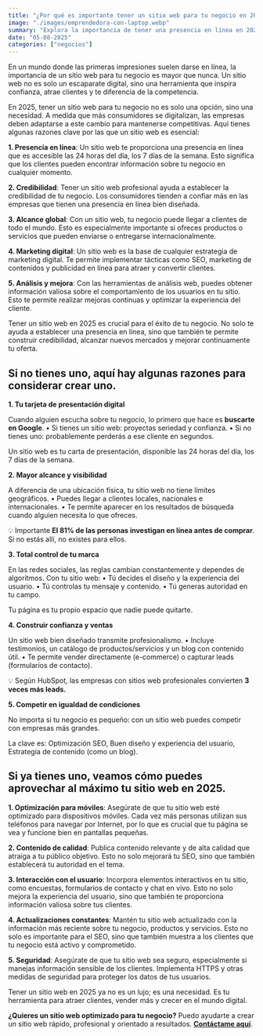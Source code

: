```yaml
---
title: "¿Por qué es importante tener un sitio web para tu negocio en 2025?"
image: "./images/emprendedora-con-laptop.webp"
summary: "Explora la importancia de tener una presencia en línea en 2025 y cómo un sitio web puede beneficiar a tu negocio."
date: "05-08-2025"
categories: ["negocios"]
---
```


En un mundo donde las primeras impresiones suelen darse en línea, la importancia de un sitio web para tu negocio es mayor que nunca. Un sitio web no es solo un escaparate digital, sino una herramienta que inspira confianza, atrae clientes y te diferencia de la competencia.

En 2025, tener un sitio web para tu negocio no es solo una opción, sino una necesidad. A medida que más consumidores se digitalizan, las empresas deben adaptarse a este cambio para mantenerse competitivas. Aquí tienes algunas razones clave por las que un sitio web es esencial:

**1. Presencia en línea**: Un sitio web te proporciona una presencia en línea que es accesible las 24 horas del día, los 7 días de la semana. Esto significa que los clientes pueden encontrar información sobre tu negocio en cualquier momento.

**2. Credibilidad**: Tener un sitio web profesional ayuda a establecer la credibilidad de tu negocio. Los consumidores tienden a confiar más en las empresas que tienen una presencia en línea bien diseñada.

**3. Alcance global**: Con un sitio web, tu negocio puede llegar a clientes de todo el mundo. Esto es especialmente importante si ofreces productos o servicios que pueden enviarse o entregarse internacionalmente.

**4. Marketing digital**: Un sitio web es la base de cualquier estrategia de marketing digital. Te permite implementar tácticas como SEO, marketing de contenidos y publicidad en línea para atraer y convertir clientes.

**5. Análisis y mejora**: Con las herramientas de análisis web, puedes obtener información valiosa sobre el comportamiento de los usuarios en tu sitio. Esto te permite realizar mejoras continuas y optimizar la experiencia del cliente.

Tener un sitio web en 2025 es crucial para el éxito de tu negocio. No solo te ayuda a establecer una presencia en línea, sino que también te permite construir credibilidad, alcanzar nuevos mercados y mejorar continuamente tu oferta.

## Si no tienes uno, aquí hay algunas razones para considerar crear uno.

**1. Tu tarjeta de presentación digital**

Cuando alguien escucha sobre tu negocio, lo primero que hace es **buscarte en Google**.
• Si tienes un sitio web: proyectas seriedad y confianza.
• Si no tienes uno: probablemente perderás a ese cliente en segundos.

Un sitio web es tu carta de presentación, disponible las 24 horas del día, los 7 días de la semana.

**2. Mayor alcance y visibilidad**

A diferencia de una ubicación física, tu sitio web no tiene límites geográficos.
• Puedes llegar a clientes locales, nacionales e internacionales.
• Te permite aparecer en los resultados de búsqueda cuando alguien necesita lo que ofreces.

💡 Importante **El 81% de las personas investigan en línea antes de comprar**. Si no estás allí, no existes para ellos.

**3. Total control de tu marca**

En las redes sociales, las reglas cambian constantemente y dependes de algoritmos.
Con tu sitio web:
• Tú decides el diseño y la experiencia del usuario.
• Tú controlas tu mensaje y contenido.
• Tú generas autoridad en tu campo.

Tu página es tu propio espacio que nadie puede quitarte.

**4. Construir confianza y ventas**

Un sitio web bien diseñado transmite profesionalismo.
• Incluye testimonios, un catálogo de productos/servicios y un blog con contenido útil.
• Te permite vender directamente (e-commerce) o capturar leads (formularios de contacto).

💡 Según HubSpot, las empresas con sitios web profesionales convierten **3 veces más leads.**

**5. Competir en igualdad de condiciones**

No importa si tu negocio es pequeño: con un sitio web puedes competir con empresas más grandes.

La clave es: Optimización SEO, Buen diseño y experiencia del usuario, Estrategia de contenido (como un blog).

## Si ya tienes uno, veamos cómo puedes aprovechar al máximo tu sitio web en 2025.

**1. Optimización para móviles**: Asegúrate de que tu sitio web esté optimizado para dispositivos móviles. Cada vez más personas utilizan sus teléfonos para navegar por Internet, por lo que es crucial que tu página se vea y funcione bien en pantallas pequeñas.

**2. Contenido de calidad**: Publica contenido relevante y de alta calidad que atraiga a tu público objetivo. Esto no solo mejorará tu SEO, sino que también establecerá tu autoridad en el tema.

**3. Interacción con el usuario**: Incorpora elementos interactivos en tu sitio, como encuestas, formularios de contacto y chat en vivo. Esto no solo mejora la experiencia del usuario, sino que también te proporciona información valiosa sobre tus clientes.

**4. Actualizaciones constantes**: Mantén tu sitio web actualizado con la información más reciente sobre tu negocio, productos y servicios. Esto no solo es importante para el SEO, sino que también muestra a los clientes que tu negocio está activo y comprometido.

**5. Seguridad**: Asegúrate de que tu sitio web sea seguro, especialmente si manejas información sensible de los clientes. Implementa HTTPS y otras medidas de seguridad para proteger los datos de tus usuarios.

Tener un sitio web en 2025 ya no es un lujo; es una necesidad. Es tu herramienta para atraer clientes, vender más y crecer en el mundo digital.

**¿Quieres un sitio web optimizado para tu negocio?**
Puedo ayudarte a crear un sitio web rápido, profesional y orientado a resultados. **[Contáctame aquí](/contacto)**.
